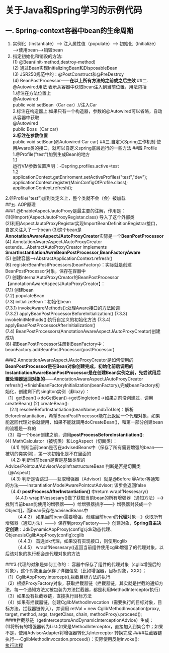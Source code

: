 # 关于Java和Spring学习的示例代码
## 一.  Spring-context容器中bean的生命周期
1. 实例化（Instantiate）——> 注入属性值（populate）——> 初始化（Initialize）——>使用bean——>销毁bean
2. 指定初始化和销毁的方法:   
  (1) @Bean(init-method,destroy-method)   
  (2) 通过Bean实现InitializingBean和DisposableBean  
  (3) JSR250规范中的：@PostConstruct和@PreDestroy  
  (4) BeanPostProcessor——**在以上所有方法的之前或之后生效**
##二. @Autowired用法
表示从容器中获取bean注入到当前位置，用法包括   
1.标注在方法位置上   
@Autowired    
public void setBean（Car car）//注入Car    
2.标注在构造器上:如果只有一个构造器，参数的@Autowired可以省略，自动从容器中获取    
@Autowired    
public Boss（Car car）    
**3.标注在参数位置**    
public void setBean(@Autowired Car car)
##三.自定义Spring工作机制
使用Aware类的接口，就可以自定义spring底层运行的一些方法
##四.Profile    
1.@Profile("test")加到生成Bean的地方     
1.1    
运行VM参数位置声明：-Dspring.profiles.active=test     
1.2     
applicationContext.getEnriroment.setActiveProfiles("test","dev");    
applicationContext.register(MainConfigOfProfile.class);    
applicationContext.refresh();     
    
2.@Profile("test")加到类定义上，整个类就不会（会）被加载   
##五. AOP原理   
###1.@EnableAspectJautoProxy是最主要的注解，作用是：    
(1)@Import(AspectJautoProxyRegistar.class) 导入了这个外部类    
(2)利用AspectJautoProxyRegistar实现ImportBeanDefinitionRegistrar接口，自定义注入了一个bean
(3)这个bean是**AnnotationAwareAspectJAutoProxyCreator**实际是一个**BeanPostProcessor**    
(4) AnnotationAwareAspectJAutoProxyCreator extends....AbstractAutoProxyCreator implements **SmartInstantiationAwreBeanPostProcessor**,**BeanFactoryAware**   
(5) 创建容器-->AbstractApplicationContext.refresh()    
(6) registerBeanPostProcessors(beanFactory)：实际就是创建BeanPostProcessor对象，保存在容器中     
(7) 创建internalAutoProxyCreator的BeanPostProcessor【annotationAwareAspectJAutoProxyCreator】：   
(7.1) 创建bean   
(7.2) populateBean    
(7.3) initializeBean：初始化bean   
(7.3.1) invokeAwareMethods():处理Aware接口的方法回调    
(7.3.2) applyBeanPostProcessorBeforeInitialization()
(7.3.3) invokeInitMethods():执行自定义的初始化方法
(7.3.4) applyBeanPostProcessorAfterInitialization()           
(7.4) BeanPostProcessors(AnnotationAwareAspectJAutoProxyCreator)创建成功        
(8) 把BeanPostProcessor注册到BeanFactory中：beanFactory.addBeanPostProcessor(postProcessor)             

###2.AnnotationAwareAspectJAutoProxyCreator是如何使用的    
**BeanPostProcessor是在Bean对象创建完成，初始化前后调用的**
**InstantiationAwareBeanPostProcessor是在创建Bean实例之前，先尝试用后置处理器返回对象的**——AnnotationAwareAspectJAutoProxyCreator     
refresh()->finishBeanFactoryInitialization(beanFactory),完成beanFactory初始化，创建剩下的singlton实例（非lazy）：     
（1）getBean()->doGetBean()->getSingleton()->如果之前没创建过，调用createBean()
 (2) createBean():    
 &emsp;(2.1) resolveBeforInstantiation(beanName,mdbToUse)：解析BeforeInstantiation，希望BeanPostProcessor能在此返回一个代理对象，如果能返回代理对象就使用，如果不能就调用doCreateBean()，和第一部分创建bean的流程是一样的   
 （3）每一个bean创建之前，调用**postProcessBeforeInstantiation()**:     
  (4) MathCalculator（被切类）和LogAspect（切面类）：    
 &emsp; (4.1) 判断当前bean是否在advisedBeans中（保存了所有需要增强的bean——被切的类实例），第一次初始化是不在里面的     
 &emsp; (4.2) 判断当前bean是否是基础类型的Advice/Pointcut/Advisor/AopInfrastructureBean  判断是否是切面类（@Aspect）     
 &emsp; (4.3) 判断是否跳过——获取增强器（Advisor）就是@Before @After等通知的方法——InstantiationModelAwarePointcutAdvisor; 该步会返回false    
 &emsp; (4.4) **postProcessAfterInstantiation()** 中return wrapIfNessesary()     
 &emsp;&emsp; (4.4.1) wrapIfNessesary()做了获取当前bean的所有增强器（通知方法）--》找到当前bean能使用的增强器——》给增强器排序——》增强器封装成一个Object[]，而bean保存在advisedBeans中    
 &emsp;&emsp; （4.4.2） 如果当前bean需要增强，创建当前bean的**代理**对象—》获取所有增强器（通知方法）——》保存到proxyFactory——》创建对象，**Spring自主决定创建**：JdkDynamicAopProxy(config):jdk动态代理、ObjenesisCglibAopProxy(config):cglib    
 &emsp;&emsp; （4.4.3） 首选jdk代理，如果没有实现接口，则使用cglib   
 &emsp;&emsp; （4.4.5） wrapIfNessesary()返回当前组件使用cglib增强了的代理对象，以后该对象的执行都会走代理对象的方法           
  
  ###3.代理的对象是如何工作的：
  容器中保存了组件的代理对象（cglib增强后的对象），这个对象里面保存了详细信息（比如增强器，目标对象，XXX）；   
  （1）CglibAopProxy.intercept(),拦截目标方法的执行          
  （2）根据ProxyFactory对象，获取拦截器链（拦截器链，其实就是拦截的通知方法，每一个通知方法又被包装为方法拦截器，都是利用MethodInterceptor执行）         
  （3）如果没有拦截器链，直接执行目标方法     
  （4）如果有拦截器链，创建CglibMethodInvocation（需要执行的目标对象，目标方法，拦截器链传入），并调用
  retVal = new CglibMethodInvocation(proxy, target, method, args, targetClass, chain, methodProxy).proceed();      
  ####拦截器链（getInterceptorsAndDynamicInterceptionAdvice）生成：      
    (1)将所有的增强器转为List<MethodInterceptor>:如果是MethodInterceptor，直接加入到集合中；如果不是，使用AdvisorAdapter将增强器转化为Interceptor
    转换完成
  ####拦截器链执行---CglibMethodInvocation.proceed()：实际使用反射invoke():   
      [执行流程](https://github.com/liugongjian/springtest01/blob/master/AOP%E5%BA%95%E5%B1%82%E5%A4%84%E7%90%86%E6%B5%81%E7%A8%8B.png)
  
  
